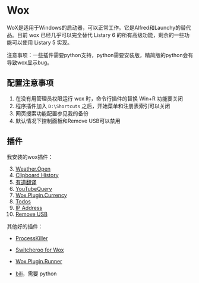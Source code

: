 # Wox

WoX是适用于Windows的启动器，可以正常工作。它是Alfred和Launchy的替代品。目前 wox 已经几乎可以完全替代 Listary 6 的所有高级功能，剩余的一些功能可以使用 Listary 5 实现。

注意事项：一些插件需要python支持，python需要安装版，精简版的python会有导致wox显示bug。



## 配置注意事项

1. 在没有用管理员权限运行 wox 时，命令行插件的替换 Win+R 功能要关闭
2. 程序插件加入 `D:\Shortcuts` 之后，开始菜单和注册表索引可以关闭
3. 网页搜索功能配置参见我的备份
4. 默认情况下控制面板和Remove USB可以禁用





## 插件

我安装的wox插件：

3. [Weather.Open](http://www.wox.one/#plugin/118/)
4. [Clipboard History](http://www.wox.one/#plugin/4/)
6. [有道翻译](http://www.wox.one/#plugin/78/)
7. [YouTubeQuery](http://www.wox.one/plugin/245)
9. [Wox.Plugin.Currency](http://www.wox.one/#plugin/68/)
10. [Todos](http://www.wox.one/#plugin/77/)
9. [IP Address](http://www.wox.one/#plugin/43/)
10. [Remove USB](http://www.wox.one/#plugin/34/)



其他好的插件：

- [ProcessKiller](http://www.wox.one/plugin/21)

- [Switcheroo for Wox](http://www.wox.one/#plugin/52/)

- [Wox.Plugin.Runner](http://www.wox.one/#plugin/36/)

- [bili](http://www.wox.one/plugin/207)，需要 python

  